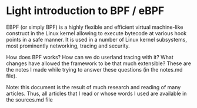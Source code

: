# Light introduction to BPF / eBPF

EBPF (or simply BPF) is a highly flexible and efficient virtual
machine-like construct in the Linux kernel allowing to execute bytecode
at various hook points in a safe manner. It is used in a number of Linux
kernel subsystems, most prominently networking, tracing and security.

How does BPF works? How can we do userland tracing with it? What changes
have allowed the framework to be that much extensible?
These are the notes I made while trying to answer these questions (in the notes.md file).

Note: this document is the result of much research and reading of many articles.
Thus, all articles that I read or whose words I used are available in the sources.md file
